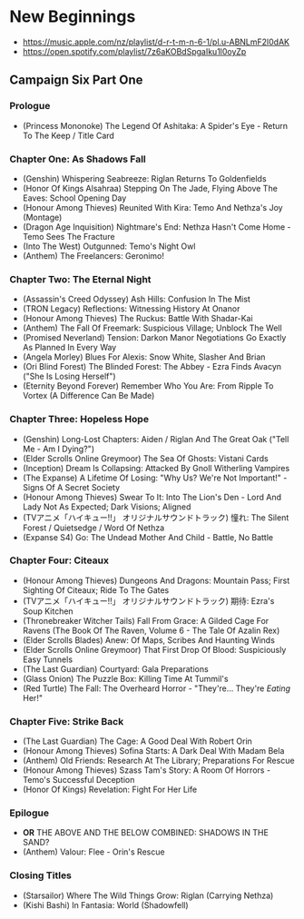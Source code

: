 # New Beginnings

* https://music.apple.com/nz/playlist/d-r-t-m-n-6-1/pl.u-ABNLmF2l0dAK
* https://open.spotify.com/playlist/7z6aKOBdSpgaIku1l0oyZp

## Campaign Six Part One
### Prologue

* (Princess Mononoke) The Legend Of Ashitaka: A Spider's Eye - Return To The Keep / Title Card

### Chapter One: As Shadows Fall

* (Genshin) Whispering Seabreeze: Riglan Returns To Goldenfields
* (Honor Of Kings Alsahraa) Stepping On The Jade, Flying Above The Eaves: School Opening Day
* (Honour Among Thieves) Reunited With Kira: Temo And Nethza's Joy (Montage)
* (Dragon Age Inquisition) Nightmare's End: Nethza Hasn't Come Home - Temo Sees The Fracture
* (Into The West) Outgunned: Temo's Night Owl
* (Anthem) The Freelancers: Geronimo!

### Chapter Two: The Eternal Night

* (Assassin's Creed Odyssey) Ash Hills: Confusion In The Mist
* (TRON Legacy) Reflections: Witnessing History At Onanor
* (Honour Among Thieves) The Ruckus: Battle With Shadar-Kai
* (Anthem) The Fall Of Freemark: Suspicious Village; Unblock The Well
* (Promised Neverland) Tension: Darkon Manor Negotiations Go Exactly As Planned In Every Way
* (Angela Morley) Blues For Alexis: Snow White, Slasher And Brian
* (Ori Blind Forest) The Blinded Forest: The Abbey - Ezra Finds Avacyn ("She Is Losing Herself")
* (Eternity Beyond Forever) Remember Who You Are: From Ripple To Vortex (A Difference Can Be Made)

### Chapter Three: Hopeless Hope

* (Genshin) Long-Lost Chapters: Aiden / Riglan And The Great Oak ("Tell Me - Am I Dying?")
* (Elder Scrolls Online Greymoor) The Sea Of Ghosts: Vistani Cards
* (Inception) Dream Is Collapsing: Attacked By Gnoll Witherling Vampires
* (The Expanse) A Lifetime Of Losing: "Why Us? We're Not Important!" - Signs Of A Secret Society
* (Honour Among Thieves) Swear To It: Into The Lion's Den - Lord And Lady Not As Expected; Dark Visions; Aligned
* (TVアニメ「ハイキュー!!」 オリジナルサウンドトラック) 憧れ: The Silent Forest / Quietsedge / Word Of Nethza
* (Expanse S4) Go: The Undead Mother And Child - Battle, No Battle

### Chapter Four: Citeaux

* (Honour Among Thieves) Dungeons And Dragons: Mountain Pass; First Sighting Of Citeaux; Ride To The Gates
* (TVアニメ「ハイキュー!!」 オリジナルサウンドトラック) 期待: Ezra's Soup Kitchen
* (Thronebreaker Witcher Tails) Fall From Grace: A Gilded Cage For Ravens (The Book Of The Raven, Volume 6 - The Tale Of Azalin Rex)
* (Elder Scrolls Blades) Anew: Of Maps, Scribes And Haunting Winds
* (Elder Scrolls Online Greymoor) That First Drop Of Blood: Suspiciously Easy Tunnels
* (The Last Guardian) Courtyard: Gala Preparations
* (Glass Onion) The Puzzle Box: Killing Time At Tummil's
* (Red Turtle) The Fall: The Overheard Horror - "They're... They're *Eating* Her!"

### Chapter Five: Strike Back

* (The Last Guardian) The Cage: A Good Deal With Robert Orin
* (Honour Among Thieves) Sofina Starts: A Dark Deal With Madam Bela
* (Anthem) Old Friends: Research At The Library; Preparations For Rescue
* (Honour Among Thieves) Szass Tam's Story: A Room Of Horrors - Temo's Successful Deception
* (Honor Of Kings) Revelation: Fight For Her Life

### Epilogue

* **OR** THE ABOVE AND THE BELOW COMBINED: SHADOWS IN THE SAND?
* (Anthem) Valour: Flee - Orin's Rescue

### Closing Titles

* (Starsailor) Where The Wild Things Grow: Riglan (Carrying Nethza)
* (Kishi Bashi) In Fantasia: World (Shadowfell)
